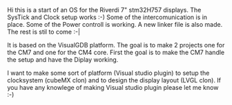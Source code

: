 Hi this is a start of an OS for the Riverdi 7" stm32H757 displays.
The SysTick and Clock setup works :-)
Some of the intercomunication is in place.
Some of the Power controll is working.
A new linker file is also made.
The rest is stil to come :-|

It is based on the VisualGDB platform. The goal is to make 2 projects one for the CM7 and one for the CM4 core.
First the goal is to make the CM7 handle the setup and have the Diplay working.

I want to make some sort of platform (Visual studio plugin) to setup the clocksystem (cubeMX clon) and to design the display layout (LVGL clon).
If you have any knowlege of making Visual studio plugin please let me know :-)



